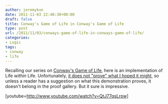 ```yaml
---
author: jeremykun
date: 2011-11-03 22:48:30+00:00
draft: false
title: Conway's Game of Life in Conway's Game of Life
type: post
url: /2011/11/03/conways-game-of-life-in-conways-game-of-life/
categories:
- Logic
tags:
- conway
- life
---
```


Recalling our series on [Conway's Game of Life](http://jeremykun.wordpress.com/2011/06/29/conways-game-of-life/), here is an implementation of Life _within_ Life. Unfortunately, [it does not "prove" what I hoped it might](http://cstheory.stackexchange.com/questions/8805/if-an-abstract-machine-can-simulate-itself-does-that-make-it-turing-complete), so unless a reader has a suggestion on what this demonstration proves, it doesn't belong in the proof gallery. But it sure is impressive.

[youtube=http://www.youtube.com/watch?v=QtJ77qsLrpw]
